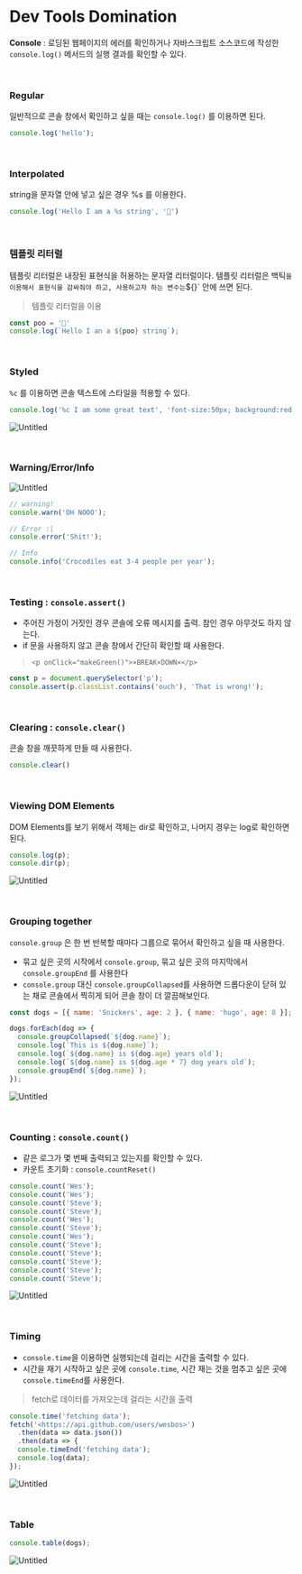 # Dev Tools Domination



**Console** : 로딩된 웹페이지의 에러를 확인하거나 자바스크립트 소스코드에 작성한 `console.log()` 메서드의 실행 결과를 확인할 수 있다.

<br/>

### **Regular**

일반적으로 콘솔 창에서 확인하고 싶을 때는 `console.log()` 를 이용하면 된다.

```jsx
console.log('hello');
```

<br/>

### **Interpolated**

string을 문자열 안에 넣고 싶은 경우 %s 를 이용한다.

```jsx
console.log('Hello I am a %s string', '💩')
```

<br/>

### **템플릿 리터럴**

템플릿 리터럴은 내장된 표현식을 허용하는 문자열 리터럴이다. 템플릿 리터럴은 백틱`을 이용해서 표현식을 감싸줘야 하고, 사용하고자 하는 변수는`${}` 안에 쓰면 된다.

> 템플릿 리터럴을 이용

```jsx
const poo = '💩'
console.log(`Hello I an a ${poo} string`);
```

<br/>

### **Styled**

`%c` 를 이용하면 콘솔 텍스트에 스타일을 적용할 수 있다.

```jsx
console.log('%c I am some great text', 'font-size:50px; background:red; text-shadow: 10px 10px 0 blue')
```

![Untitled](https://s3.us-west-2.amazonaws.com/secure.notion-static.com/519f5eea-beb8-4987-8289-2c637a51b3ca/Untitled.png?X-Amz-Algorithm=AWS4-HMAC-SHA256&X-Amz-Credential=AKIAT73L2G45O3KS52Y5%2F20211026%2Fus-west-2%2Fs3%2Faws4_request&X-Amz-Date=20211026T144332Z&X-Amz-Expires=86400&X-Amz-Signature=d2bb9747f60ea79abbb17db6742ec3dcd0fe5537123e914d7834dc0e06935b2f&X-Amz-SignedHeaders=host&response-content-disposition=filename%20%3D%22Untitled.png%22)

<br/>

### W**arning/Error/Info**

![Untitled](https://s3.us-west-2.amazonaws.com/secure.notion-static.com/fcef64bd-43e0-4ab7-b567-ca7179f28d45/Untitled.png?X-Amz-Algorithm=AWS4-HMAC-SHA256&X-Amz-Credential=AKIAT73L2G45O3KS52Y5%2F20211026%2Fus-west-2%2Fs3%2Faws4_request&X-Amz-Date=20211026T144346Z&X-Amz-Expires=86400&X-Amz-Signature=41a83358fbfdc5263cf23f0ef5e52848ce5b01f2fa845e7b0873fe71f3d78c7b&X-Amz-SignedHeaders=host&response-content-disposition=filename%20%3D%22Untitled.png%22)

```jsx
// warning!
console.warn('OH NOOO');

// Error :|
console.error('Shit!');

// Info
console.info('Crocodiles eat 3-4 people per year');
```

<br/>

### **Testing : `console.assert()`**

- 주어진 가정이 거짓인 경우 콘솔에 오류 메시지를 출력. 참인 경우 아무것도 하지 않는다.
- if 문을 사용하지 않고 콘솔 창에서 간단히 확인할 때 사용한다.

> `<p onClick="makeGreen()">×BREAK×DOWN×</p>`

```jsx
const p = document.querySelector('p');
console.assert(p.classList.contains('ouch'), 'That is wrong!');
```

<br/>

### **Clearing : `console.clear()`**

콘솔 창을 깨끗하게 만들 때 사용한다.

```jsx
console.clear()
```

<br/>

### **Viewing DOM Elements**

DOM Elements를 보기 위해서 객체는 dir로 확인하고, 나머지 경우는 log로 확인하면 된다.

```jsx
console.log(p);
console.dir(p);
```

![Untitled](https://s3.us-west-2.amazonaws.com/secure.notion-static.com/71f35fe3-4ddd-490b-a582-bdc215894c7f/Untitled.png?X-Amz-Algorithm=AWS4-HMAC-SHA256&X-Amz-Credential=AKIAT73L2G45O3KS52Y5%2F20211026%2Fus-west-2%2Fs3%2Faws4_request&X-Amz-Date=20211026T144402Z&X-Amz-Expires=86400&X-Amz-Signature=0633a3df735a589159fc43425be9d48a35038cc048ed6b1550cf24ebce33b6ce&X-Amz-SignedHeaders=host&response-content-disposition=filename%20%3D%22Untitled.png%22)

<br/>

### **Grouping together**

`console.group` 은 한 번 반복할 때마다 그룹으로 묶어서 확인하고 싶을 때 사용한다.

- 묶고 싶은 곳의 시작에서 `console.group`, 묶고 싶은 곳의 마지막에서 `console.groupEnd` 를 사용한다
- `console.group` 대신 `console.groupCollapsed`를 사용하면 드롭다운이 닫혀 있는 채로 콘솔에서 찍히게 되어 콘솔 창이 더 깔끔해보인다.

```jsx
const dogs = [{ name: 'Snickers', age: 2 }, { name: 'hugo', age: 8 }];

dogs.forEach(dog => {
  console.groupCollapsed(`${dog.name}`);
  console.log(`This is ${dog.name}`);
  console.log(`${dog.name} is ${dog.age} years old`);
  console.log(`${dog.name} is ${dog.age * 7} dog years old`);
  console.groupEnd(`${dog.name}`);
});
```

![Untitled](https://s3.us-west-2.amazonaws.com/secure.notion-static.com/fe00dd56-8e37-4266-a2c0-794e82842f4b/Untitled.png?X-Amz-Algorithm=AWS4-HMAC-SHA256&X-Amz-Credential=AKIAT73L2G45O3KS52Y5%2F20211026%2Fus-west-2%2Fs3%2Faws4_request&X-Amz-Date=20211026T144412Z&X-Amz-Expires=86400&X-Amz-Signature=acbebc237889e2e98b2081145665c226cf1c831aa8725125172ff9b57a20c256&X-Amz-SignedHeaders=host&response-content-disposition=filename%20%3D%22Untitled.png%22)

<br/>

### **Counting : `console.count()`**

- 같은 로그가 몇 번째 출력되고 있는지를 확인할 수 있다.
- 카운트 초기화 : `console.countReset()`

```jsx
console.count('Wes');
console.count('Wes');
console.count('Steve');
console.count('Steve');
console.count('Wes');
console.count('Steve');
console.count('Wes');
console.count('Steve');
console.count('Steve');
console.count('Steve');
console.count('Steve');
console.count('Steve');
```

![Untitled](https://s3.us-west-2.amazonaws.com/secure.notion-static.com/7db9a32e-55c2-430b-bbeb-4c362d4d0c9e/Untitled.png?X-Amz-Algorithm=AWS4-HMAC-SHA256&X-Amz-Credential=AKIAT73L2G45O3KS52Y5%2F20211026%2Fus-west-2%2Fs3%2Faws4_request&X-Amz-Date=20211026T144425Z&X-Amz-Expires=86400&X-Amz-Signature=c789832161b67d059ce0cf1a3fc84c4e59e0b19e0df9ca201ed57376ffd97bf6&X-Amz-SignedHeaders=host&response-content-disposition=filename%20%3D%22Untitled.png%22)

<br/>

### **Timing**

- `console.time`을 이용하면 실행되는데 걸리는 시간을 출력할 수 있다.
- 시간을 재기 시작하고 싶은 곳에 `console.time`, 시간 재는 것을 멈추고 싶은 곳에 `console.timeEnd`를 사용한다.

> fetch로 데이터를 가져오는데 걸리는 시간을 출력

```jsx
console.time('fetching data');
fetch('<https://api.github.com/users/wesbos>')
  .then(data => data.json())
  .then(data => {
  console.timeEnd('fetching data');
  console.log(data);
});
```

![Untitled](https://s3.us-west-2.amazonaws.com/secure.notion-static.com/7db9a32e-55c2-430b-bbeb-4c362d4d0c9e/Untitled.png?X-Amz-Algorithm=AWS4-HMAC-SHA256&X-Amz-Credential=AKIAT73L2G45O3KS52Y5%2F20211026%2Fus-west-2%2Fs3%2Faws4_request&X-Amz-Date=20211026T144450Z&X-Amz-Expires=86400&X-Amz-Signature=29d652167a82f792d84176df2f58f8dc935f9d5ff1081bce411c5ebc542a9c73&X-Amz-SignedHeaders=host&response-content-disposition=filename%20%3D%22Untitled.png%22)

<br/>

### Table

```jsx
console.table(dogs);
```

![Untitled](https://s3.us-west-2.amazonaws.com/secure.notion-static.com/fcd9779d-e15a-4c9c-b8af-32a18e8806a9/Untitled.png?X-Amz-Algorithm=AWS4-HMAC-SHA256&X-Amz-Credential=AKIAT73L2G45O3KS52Y5%2F20211026%2Fus-west-2%2Fs3%2Faws4_request&X-Amz-Date=20211026T144456Z&X-Amz-Expires=86400&X-Amz-Signature=197d7da47f572fb4407de05628a6fe4541cb5241c770937882b2372358472f88&X-Amz-SignedHeaders=host&response-content-disposition=filename%20%3D%22Untitled.png%22)